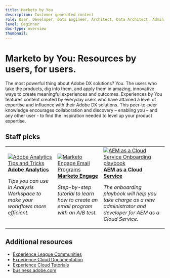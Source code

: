 ```yaml
---
title: Marketo by You
description: Customer generated content
role: User, Developer, Data Engineer, Architect, Data Architect, Admin, Leader
level: Beginner
doc-type: overview
thumbnail:
---
```


# Marketo by You: Resources by users, for users.

The most powerful thing about Adobe DX solutions? You. The users who take the products, dig into them, and apply them in amazing, innovative ways to create meaningful experiences and outcomes. Experiences by You features content created by everyday users who have attained a level of expertise and influence with their Adobe DX solutions. This peer-to-peer knowledge encourages collaboration and discovery – enabling you – and any other user - to find the inspiration needed to level up your product expertise.  

<div id="recs-overview-body-1"></div>
<div id="recs-overview-body-2"></div>
<div id="recs-overview-body-3"></div>
<div id="recs-overview-body-4"></div>
<div id="recs-overview-body-5"></div>
<div id="recs-overview-body-6"></div>

<div id="staff-picks-section">

## Staff picks

<table>
<tr>
  <td>
    <a href="/help/analytics/analysis-workspace/tips-and-tricks/right-click-tips-and-tricks-for-more-efficient-workflows.md">
      <img alt="Adobe Analytics Tips and Tricks" src="https://video.tv.adobe.com/v/3417736?format=jpeg" />
    </a>
    <div>
      <a href="/help/analytics/analysis-workspace/tips-and-tricks/right-click-tips-and-tricks-for-more-efficient-workflows.md">
    <strong>Adobe Analytics</strong>
    </a>
    </div>
    <p>
    <em>Tips you can use in Analysis Workspace to make your workflows more efficient.</em>
    <p>
  </td>
  <td>
    <a href="/help/marketo/programs/email-programs.md">
      <img alt="Marketo Engage Email Programs" src="https://video.tv.adobe.com/v/3419440?format=jpeg" />
    </a>
    <div>
      <a href="/help/marketo/programs/email-programs.md">
    <strong>Marketo Engage</strong>
    </a>
    </div>
    <p>
    <em>Step-by-step tutorial to learn how to create an email program with an A/B test.</em>
    <p>
  </td>
  <td>
    <a href="/help/experience-manager/cloud-service/expert-resources/aem-champions/onboarding-playbook.md">
      <img alt="AEM as a Cloud Service Onboarding playbook" src="https://video.tv.adobe.com/v/3419299?format=jpeg" />
    </a>
    <div>
      <a href="/help/experience-manager/cloud-service/expert-resources/aem-champions/onboarding-playbook.md">
    <strong>AEM as a Cloud Service</strong>
    </a>
    </div>
    <p>
    <em>The onboarding playbook will help you take charge as a new administrator and developer for AEM as a Cloud Service.</em>
    <p>
  </td>
</tr>
</table>

</div>
  
## Additional resources

* [Experience League Communities](https://experienceleaguecommunities.adobe.com/)
* [Experience Cloud Documentation](https://experienceleague.adobe.com/docs/)
* [Experience Cloud Tutorials](https://experienceleague.adobe.com/docs/home-tutorials.html)
* [business.adobe.com](https://business.adobe.com)